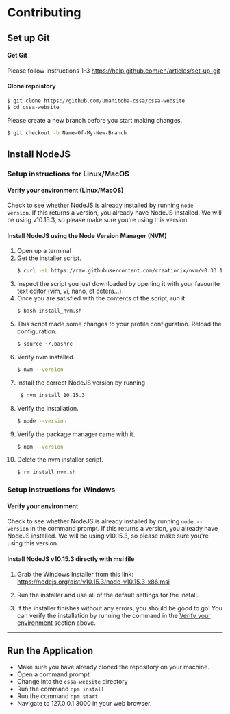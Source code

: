 # Contributing

## Set up Git

#### Get Git

Please follow instructions 1-3 https://help.github.com/en/articles/set-up-git

#### Clone repoistory

```sh
$ git clone https://github.com/umanitoba-cssa/cssa-website
$ cd cssa-website
```

Please create a new branch before you start making changes.

```sh
$ git checkout -b Name-Of-My-New-Branch
```

## Install NodeJS

### Setup instructions for Linux/MacOS

#### Verify your environment (Linux/MacOS)

Check to see whether NodeJS is already installed by running `node --version`. If this returns a version, you already have NodeJS installed. We will be using v10.15.3, so please make sure you're using this version.

#### Install NodeJS using the Node Version Manager (NVM)

1. Open up a terminal
2. Get the installer script.
   ```sh
   $ curl -sL https://raw.githubusercontent.com/creationix/nvm/v0.33.11/install.sh -o install_nvm.sh
   ```
3. Inspect the script you just downloaded by opening it with your favourite text editor (vim, vi, nano, et cetera...)
4. Once you are satisfied with the contents of the script, run it.
   ```sh
   $ bash install_nvm.sh
   ```
5. This script made some changes to your profile configuration. Reload the configuration.
   ```sh
   $ source ~/.bashrc
   ```
6. Verify nvm installed.
   ```sh
   $ nvm --version
   ```
7. Install the correct NodeJS version by running 
    ```sh
     $ nvm install 10.15.3
     ```
8. Verify the installation.
    ```sh
    $ node --version
    ```
9. Verify the package manager came with it.
    ```sh
    $ npm --version
    ```
10. Delete the nvm installer script.
    ```sh
    $ rm install_nvm.sh
    ```

### Setup instructions for Windows

#### Verify your environment

Check to see whether NodeJS is already installed by running `node --version` in the command prompt. If this returns a version, you already have NodeJS installed. We will be using v10.15.3, so please make sure you're using this version.

#### Install NodeJS v10.15.3 directly with msi file

1. Grab the Windows Installer from this link:
https://nodejs.org/dist/v10.15.3/node-v10.15.3-x86.msi

2. Run the installer and use all of the default settings for the install.

3. If the installer finishes without any errors, you should be good to go! You can verify the installation by running the command 
in the [Verify your environment](#verify-your-environment) section above.

---

## Run the Application

- Make sure you have already cloned the repository on your machine.
- Open a command prompt
- Change into the `cssa-website` directory
- Run the command `npm install`
- Run the command `npm start`
- Navigate to 127.0.0.1:3000 in your web browser.


